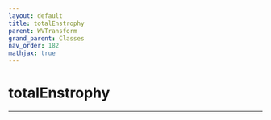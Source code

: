 ```yaml
---
layout: default
title: totalEnstrophy
parent: WVTransform
grand_parent: Classes
nav_order: 182
mathjax: true
---
```


#  totalEnstrophy




---

